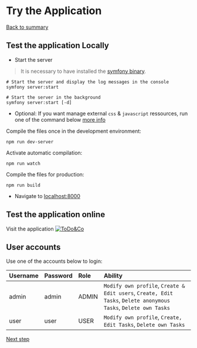 # Try the Application

[Back to summary](../index.md)

## Test the application Locally

* Start the server

>It is necessary to have installed the [symfony binary](https://symfony.com/download).

```shell
# Start the server and display the log messages in the console
symfony server:start
 
# Start the server in the background
symfony server:start [-d]
```

* Optional: If you want manage external ``css`` & ``javascript`` ressources, run one of the command below [more info](https://symfony.com/doc/4.4/frontend/encore/simple-example.html#configuring-encore-webpack)

Compile the files once in the development environment:
```npm
npm run dev-server
```

Activate automatic compilation:
```shell
npm run watch
```

Compile the files for production:
```shell
npm run build
```

* Navigate to [localhost:8000](http://localhost:8000)

## Test the application online

Visit the application [![ToDo&Co](https://img.shields.io/badge/ToDo&Co-yellow.svg)](https://todolist.it-bigboss.de/ "Manage your tasks")

## User accounts
Use one of the accounts below to login:

Username | Password | Role  | Ability
:------- | :------- | :-----| :--------
 admin   |   admin  | ADMIN | ``Modify own profile``, ``Create & Edit users``, ``Create, Edit Tasks``, ``Delete anonymous Tasks``, ``Delete own Tasks``
 user    |   user   | USER  | ``Modify own profile``,  ``Create, Edit Tasks``, ``Delete own Tasks``

[Next step](tests.html "Run Tests")
